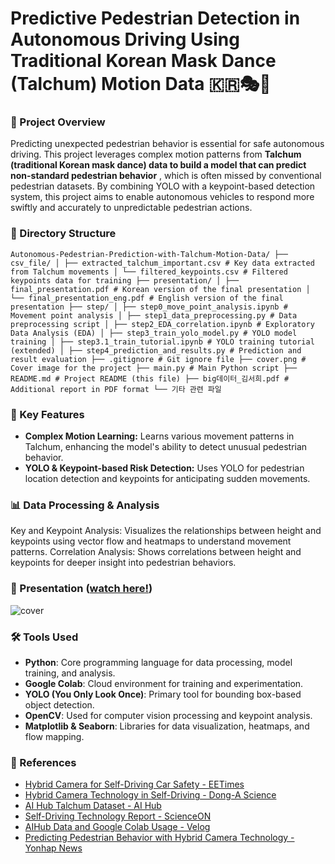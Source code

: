 # Predictive Pedestrian Detection in Autonomous Driving Using Traditional Korean Mask Dance (Talchum) Motion Data 🇰🇷🎭🕺


### 📌 Project Overview

Predicting unexpected pedestrian behavior is essential for safe autonomous driving. This project leverages complex motion patterns from **Talchum (traditional Korean mask dance) data to build a model that can predict non-standard pedestrian behavior**
, which is often missed by conventional pedestrian datasets. By combining YOLO with a keypoint-based detection system, this project aims to enable autonomous vehicles to respond more swiftly and accurately to unpredictable pedestrian actions.

### 📂 Directory Structure
```Autonomous-Pedestrian-Prediction-with-Talchum-Motion-Data/ ├── csv_file/ │ ├── extracted_talchum_important.csv # Key data extracted from Talchum movements │ └── filtered_keypoints.csv # Filtered keypoints data for training ├── presentation/ │ ├── final_presentation.pdf # Korean version of the final presentation │ └── final_presentation_eng.pdf # English version of the final presentation ├── step/ │ ├── step0_move_point_analysis.ipynb # Movement point analysis │ ├── step1_data_preprocessing.py # Data preprocessing script │ ├── step2_EDA_correlation.ipynb # Exploratory Data Analysis (EDA) │ ├── step3_train_yolo_model.py # YOLO model training │ ├── step3.1_train_tutorial.ipynb # YOLO training tutorial (extended) │ ├── step4_prediction_and_results.py # Prediction and result evaluation ├── .gitignore # Git ignore file ├── cover.png # Cover image for the project ├── main.py # Main Python script ├── README.md # Project README (this file) ├── big데이터_김서희.pdf # Additional report in PDF format └── 기타 관련 파일```

### 🚀 Key Features

- **Complex Motion Learning:** Learns various movement patterns in Talchum, enhancing the model's ability to detect unusual pedestrian behavior.
- **YOLO & Keypoint-based Risk Detection:** Uses YOLO for pedestrian location detection and keypoints for anticipating sudden movements.

### 📊 Data Processing & Analysis
Key and Keypoint Analysis: Visualizes the relationships between height and keypoints using vector flow and heatmaps to understand movement patterns.
Correlation Analysis: Shows correlations between height and keypoints for deeper insight into pedestrian behaviors.

### 📼 Presentation ([watch here!](https://youtu.be/ZgqAdSvPlhI))
![cover](cover.png)

### 🛠️ Tools Used
- **Python**: Core programming language for data processing, model training, and analysis.
- **Google Colab**: Cloud environment for training and experimentation.
- **YOLO (You Only Look Once)**: Primary tool for bounding box-based object detection.
- **OpenCV**: Used for computer vision processing and keypoint analysis.
- **Matplotlib & Seaborn**: Libraries for data visualization, heatmaps, and flow mapping.

### 📄 References

- [Hybrid Camera for Self-Driving Car Safety - EETimes](https://www.eetimes.eu/hybrid-camera-targets-self-driving-car-safety/)
- [Hybrid Camera Technology in Self-Driving - Dong-A Science](https://m.dongascience.com/news.php?idx=65680)
- [AI Hub Talchum Dataset - AI Hub](https://www.aihub.or.kr/aihubdata/data/view.do?currMenu=115&topMenu=100&aihubDataSe=data&dataSetSn=71759)
- [Self-Driving Technology Report - ScienceON](https://scienceon.kisti.re.kr/srch/selectPORSrchReport.do?cn=TRKO202300005284)
- [AIHub Data and Google Colab Usage - Velog](https://velog.io/@guswns7451/%EB%A8%B8%EC%8B%A0%EB%9F%AC%EB%8B%9D-AIHub-%EB%8D%B0%EC%9D%B4%ED%84%B0-%EB%8B%A4%EC%9A%B4-Google-Colab-%EC%82%AC%EC%9A%A9)
- [Predicting Pedestrian Behavior with Hybrid Camera Technology - Yonhap News](https://www.yna.co.kr/view/MYH20211011013700641)
